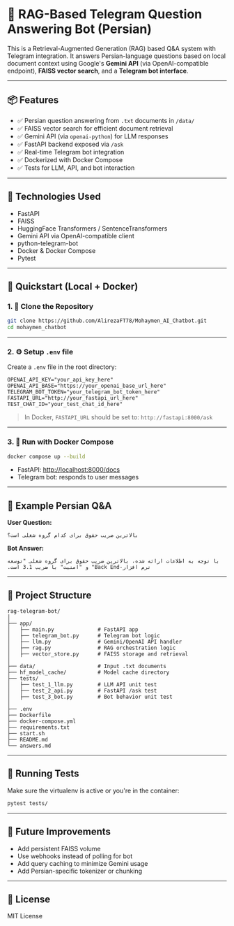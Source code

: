 # 🧠 RAG-Based Telegram Question Answering Bot (Persian)

This is a Retrieval-Augmented Generation (RAG) based Q&A system with Telegram integration. It answers Persian-language questions based on local document context using Google's **Gemini API** (via OpenAI-compatible endpoint), **FAISS vector search**, and a **Telegram bot interface**.

---

## 📦 Features

- ✅ Persian question answering from `.txt` documents in `/data/`
- ✅ FAISS vector search for efficient document retrieval
- ✅ Gemini API (via `openai-python`) for LLM responses
- ✅ FastAPI backend exposed via `/ask`
- ✅ Real-time Telegram bot integration
- ✅ Dockerized with Docker Compose
- ✅ Tests for LLM, API, and bot interaction

---

## 🧰 Technologies Used

- FastAPI
- FAISS
- HuggingFace Transformers / SentenceTransformers
- Gemini API via OpenAI-compatible client
- python-telegram-bot
- Docker & Docker Compose
- Pytest

---

## 🚀 Quickstart (Local + Docker)

### 1. 📁 Clone the Repository

```bash
git clone https://github.com/AlirezaFT78/Mohaymen_AI_Chatbot.git
cd mohaymen_chatbot
```

---

### 2. ⚙️ Setup `.env` file

Create a `.env` file in the root directory:

```env
OPENAI_API_KEY="your_api_key_here"
OPENAI_API_BASE="https://your_openai_base_url_here"
TELEGRAM_BOT_TOKEN="your_telegram_bot_token_here"
FASTAPI_URL="http://your_fastapi_url_here"
TEST_CHAT_ID="your_test_chat_id_here" 
```

> In Docker, `FASTAPI_URL` should be set to: `http://fastapi:8000/ask`

---

### 3. 🐳 Run with Docker Compose

```bash
docker compose up --build
```

- FastAPI: [http://localhost:8000/docs](http://localhost:8000/docs)
- Telegram bot: responds to user messages

---

## 🧪 Example Persian Q&A

**User Question:**

```
بالاترین ضریب حقوق برای کدام گروه شغلی است؟
```

**Bot Answer:**

```
‫با توجه به اطلاعات ارائه شده، بالاترین ضریب حقوق برای گروه شغلی "توسعه نرم افزار-Back End" و "امنیت" با ضریب 3.1 است.
```

---

## 📁 Project Structure

```
rag-telegram-bot/
│
├── app/
│   ├── main.py              # FastAPI app
│   ├── telegram_bot.py      # Telegram bot logic
│   ├── llm.py               # Gemini/OpenAI API handler
│   ├── rag.py               # RAG orchestration logic
│   ├── vector_store.py      # FAISS storage and retrieval
│
├── data/                    # Input .txt documents
├── hf_model_cache/          # Model cache directory
├── tests/
│   ├── test_1_llm.py        # LLM API unit test
│   ├── test_2_api.py        # FastAPI /ask test
│   ├── test_3_bot.py        # Bot behavior unit test
│
├── .env
├── Dockerfile
├── docker-compose.yml
├── requirements.txt
├── start.sh
├── README.md
└── answers.md
```

---

## 🧪 Running Tests

Make sure the virtualenv is active or you're in the container:

```bash
pytest tests/
```

---

## 📌 Future Improvements

- Add persistent FAISS volume
- Use webhooks instead of polling for bot
- Add query caching to minimize Gemini usage
- Add Persian-specific tokenizer or chunking

---

## 📃 License

MIT License
